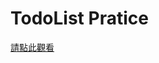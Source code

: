 <h1>TodoList Pratice</h1>
<a href="https://nainaikuo.github.io/todolist/" target="_blank">請點此觀看</a>
